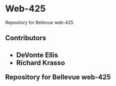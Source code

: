 # Web-425
Repository for Bellevue web-425
<h2>Contributors<h2>
<ul>
    <li>DeVonte Ellis</li>
    <li>Richard Krasso</li>
</ul>
Repository for Bellevue web-425
